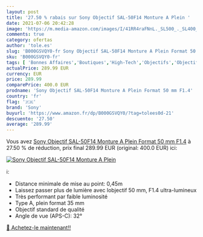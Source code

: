 ```yaml
---
layout: post
title: '27.50 % rabais sur Sony Objectif SAL-50F14 Monture A Plein '
date: 2021-07-06 20:42:28
image: 'https://m.media-amazon.com/images/I/41RR4raFNnL._SL500_._SL400_.jpg'
comments: true
category: ofertas
author: 'tole.es'
slug: 'B000GSVQY0-fr Sony Objectif SAL-50F14 Monture A Plein Format 50 mm F1.4'
sku: 'B000GSVQY0-fr'
tags: [ 'Bonnes Affaires','Boutiques','High-Tech','Objectifs','Objectifs pour appareils photo reflex et hybrides','Objectifs pour reflex','Photo et caméscopes','sony', ]
actualPrice: 289.99 EUR
currency: EUR
price: 289.99
comparePrice: 400.0 EUR
prodname: 'Sony Objectif SAL-50F14 Monture A Plein Format 50 mm F1.4'
country: 'fr'
flag: '🇫🇷'
brand: 'Sony'
buyurl: 'https://www.amazon.fr/dp/B000GSVQY0/?tag=tolees0d-21'
descuento: '27.50'
average: '289.99'
---
```


Vous avez [Sony Objectif SAL-50F14 Monture A Plein Format 50 mm F1.4](https://www.amazon.fr/dp/B000GSVQY0/?tag=tolees0d-21)  à  27.50 % de réduction, prix final  289.99 EUR (original: 400.0 EUR) ici:

[![Sony Objectif SAL-50F14 Monture A Plein ](https://m.media-amazon.com/images/I/41RR4raFNnL._SL500_._SL400_.jpg)](https://www.amazon.fr/dp/B000GSVQY0/?tag=tolees0d-21)

ℹ️:

- Distance minimale de mise au point: 0,45m
- Laissez passer plus de lumière avec lobjectif 50 mm, F1.4 ultra-lumineux
- Très performant par faible luminosité
- Type A, plein format 35 mm
- Objectif standard de qualité
- Angle de vue (APS-C): 32°

[🛒 Achetez-le maintenant!!](https://www.amazon.fr/dp/B000GSVQY0/?tag=tolees0d-21)
